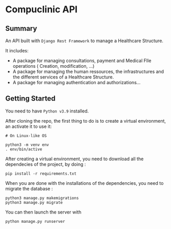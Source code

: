 # Compuclinic API

## Summary
An API built with `Django Rest Framework` to manage a Healthcare Structure.

It includes: 
  - A package for managing consultations, payment and Medical FIle operations ( Creation, modification, ...)
  - A package for managing the human ressources, the infrastructures and the different services of a Healthcare Structure.
  - A package for managing authentication and authorizations...

## Getting Started
You need to have `Python v3.9` installed.

After cloning the repo, the first thing to do is to create a virtual environment, an activate it to use it:
```
# On Linux-like OS

python3 -m venv env
. env/bin/active
```

After creating a virtual environment, you need to download all the dependecies of the project, by doing :
```
pip install -r requirements.txt
```

When you are done with the installations of the dependencies, you need to migrate the database : 

```
python3 manage.py makemigrations
python3 manage.py migrate
```

You can then launch the server with

```
python manage.py runserver
```
